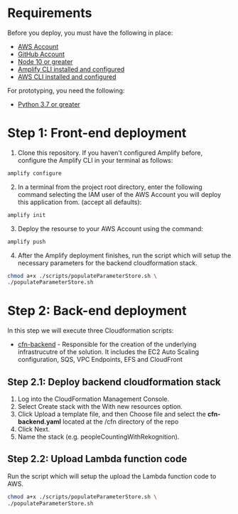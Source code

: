 # Requirements
Before you deploy, you must have the following in place:
*  [AWS Account](https://aws.amazon.com/account/) 
*  [GitHub Account](https://github.com/) 
*  [Node 10 or greater](https://nodejs.org/en/download/) 
*  [Amplify CLI installed and configured](https://aws-amplify.github.io/docs/cli-toolchain/quickstart#quickstart) 
*  [AWS CLI installed and configured](https://aws.amazon.com/cli/) 

For prototyping, you need the following:
*  [Python 3.7 or greater](https://realpython.com/installing-python/)


# Step 1: Front-end deployment

1.  Clone this repository.
    If you haven't configured Amplify before, configure the Amplify CLI in your terminal as follows:
```bash
amplify configure
```

2.  In a terminal from the project root directory, enter the following command selecting the IAM user of the AWS Account you will deploy this application from. (accept all defaults):

```bash
amplify init
```

3.  Deploy the resourse to your AWS Account using the command:
```bash
amplify push
```

4.  After the Amplify deployment finishes, run the script which will setup the necessary parameters for the backend cloudformation stack.
```bash
chmod a+x ./scripts/populateParameterStore.sh \
./populateParameterStore.sh
```


# Step 2: Back-end deployment

In this step we will execute three Cloudformation scripts:
* [cfn-backend](../cfn/cfn-backend.yaml) - Responsible for the creation of the underlying infrastrucutre of the solution. It includes the EC2 Auto Scaling configuration, SQS, VPC Endpoints, EFS and CloudFront


## Step 2.1: Deploy backend cloudformation stack

1. Log into the CloudFormation Management Console.
2. Select Create stack with the With new resources option.
3. Click Upload a template file, and then Choose file and select the **cfn-backend.yaml** located at the /cfn directory of the repo
4. Click Next.
5. Name the stack (e.g. peopleCountingWithRekognition).

## Step 2.2: Upload Lambda function code

Run the script which will setup the upload the Lambda function code to AWS.
```bash
chmod a+x ./scripts/populateParameterStore.sh \
./populateParameterStore.sh
```